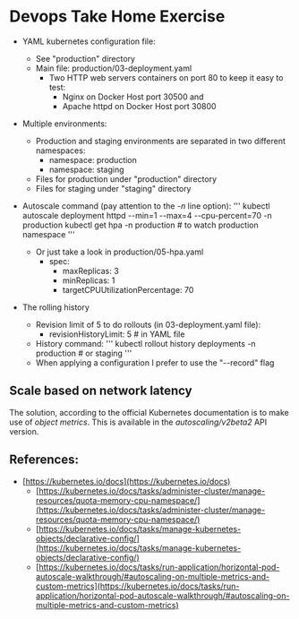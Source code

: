 # Devops Take Home Exercise

- YAML kubernetes configuration file:
  - See "production" directory
  - Main file: production/03-deployment.yaml
    - Two HTTP web servers containers on port 80 to keep it easy to test: 
      - Nginx on Docker Host port 30500 and 
      - Apache httpd on Docker Host port 30800

- Multiple environments:
  - Production and staging environments are separated in two different namespaces:
    - namespace: production
    - namespace: staging
  - Files for production under "production" directory
  - Files for staging under "staging" directory

- Autoscale command (pay attention to the *-n* line option):
'''
  kubectl autoscale deployment httpd --min=1 --max=4 --cpu-percent=70 -n production
  kubectl get hpa -n production      # to watch production namespace
'''
  - Or just take a look in production/05-hpa.yaml
    - spec:
      - maxReplicas: 3
      - minReplicas: 1
      - targetCPUUtilizationPercentage: 70

- The rolling history
  - Revision limit of 5 to do rollouts (in 03-deployment.yaml file): 
    - revisionHistoryLimit: 5   # in YAML file
  - History command:
'''
  kubectl rollout history deployments -n production # or staging
'''
  - When applying a configuration I prefer to use the "--record" flag

## Scale based on network latency

The solution, according to the official Kubernetes documentation is to make use
of _object metrics_. This is available in the *autoscaling/v2beta2* API version.

## References:

 - [https://kubernetes.io/docs](https://kubernetes.io/docs)
   - [https://kubernetes.io/docs/tasks/administer-cluster/manage-resources/quota-memory-cpu-namespace/](https://kubernetes.io/docs/tasks/administer-cluster/manage-resources/quota-memory-cpu-namespace/)
   - [https://kubernetes.io/docs/tasks/manage-kubernetes-objects/declarative-config/](https://kubernetes.io/docs/tasks/manage-kubernetes-objects/declarative-config/)
   - [https://kubernetes.io/docs/tasks/run-application/horizontal-pod-autoscale-walkthrough/#autoscaling-on-multiple-metrics-and-custom-metrics](https://kubernetes.io/docs/tasks/run-application/horizontal-pod-autoscale-walkthrough/#autoscaling-on-multiple-metrics-and-custom-metrics)
